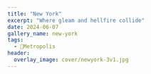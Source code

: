 ```yaml
---
title: "New York"
excerpt: "Where gleam and hellfire collide"
date: 2024-06-07
gallery_name: new-york
tags:
  - 🌆Metropolis
header:
  overlay_image: cover/newyork-3v1.jpg
---
```

